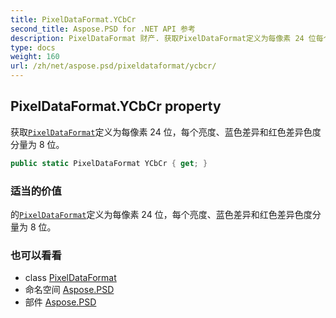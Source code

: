 ```yaml
---
title: PixelDataFormat.YCbCr
second_title: Aspose.PSD for .NET API 参考
description: PixelDataFormat 财产. 获取PixelDataFormat定义为每像素 24 位每个亮度蓝色差异和红色差异色度分量为 8 位
type: docs
weight: 160
url: /zh/net/aspose.psd/pixeldataformat/ycbcr/
---
```

## PixelDataFormat.YCbCr property

获取[`PixelDataFormat`](../)定义为每像素 24 位，每个亮度、蓝色差异和红色差异色度分量为 8 位。

```csharp
public static PixelDataFormat YCbCr { get; }
```

### 适当的价值

的[`PixelDataFormat`](../)定义为每像素 24 位，每个亮度、蓝色差异和红色差异色度分量为 8 位。

### 也可以看看

* class [PixelDataFormat](../)
* 命名空间 [Aspose.PSD](../../pixeldataformat/)
* 部件 [Aspose.PSD](../../../)


